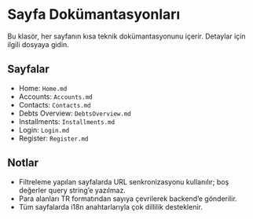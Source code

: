 # Sayfa Dokümantasyonları

Bu klasör, her sayfanın kısa teknik dokümantasyonunu içerir. Detaylar için ilgili dosyaya gidin.

## Sayfalar
- Home: `Home.md`
- Accounts: `Accounts.md`
- Contacts: `Contacts.md`
- Debts Overview: `DebtsOverview.md`
- Installments: `Installments.md`
- Login: `Login.md`
- Register: `Register.md`

## Notlar
- Filtreleme yapılan sayfalarda URL senkronizasyonu kullanılır; boş değerler query string’e yazılmaz.
- Para alanları TR formatından sayıya çevrilerek backend’e gönderilir.
- Tüm sayfalarda i18n anahtarlarıyla çok dillilik desteklenir.
